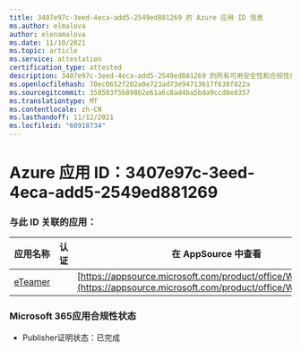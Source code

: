 ```yaml
---
title: 3407e97c-3eed-4eca-add5-2549ed881269 的 Azure 应用 ID 信息
ms.author: elmalova
author: elenamalova
ms.date: 11/10/2021
ms.topic: article
ms.service: attestation
certification_type: attested
description: 3407e97c-3eed-4eca-add5-2549ed881269 的所有可用安全性和合规性信息。
ms.openlocfilehash: 70ec0652f202a0e723ad73e94713617f630f022a
ms.sourcegitcommit: 358503f5b89862e61a6c8ad4ba5bda9ccd8e8357
ms.translationtype: MT
ms.contentlocale: zh-CN
ms.lasthandoff: 11/12/2021
ms.locfileid: "60918734"
---
```

# <a name="azure-app-id-3407e97c-3eed-4eca-add5-2549ed881269"></a>Azure 应用 ID：3407e97c-3eed-4eca-add5-2549ed881269


### <a name="apps-associated-with-this-id"></a>与此 ID 关联的应用：
| **应用名称** | **认证** | **在 AppSource 中查看** |
|--------------|---------------|-----------------------|
| [eTeamer](https://docs.microsoft.com/microsoft-365-app-certification/forward/WA200001621) |  | [https://appsource.microsoft.com/product/office/WA200001621](https://appsource.microsoft.com/product/office/WA200001621) |

### <a name="microsoft-365-app-compliance-status"></a>Microsoft 365应用合规性状态
- Publisher证明状态：已完成
